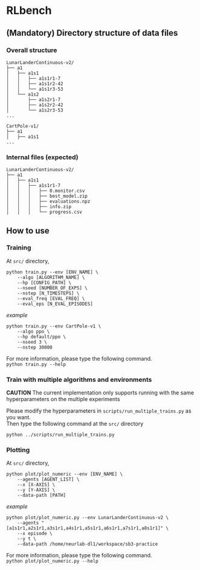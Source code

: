 # RLbench

## (Mandatory) Directory structure of data files
### Overall structure
```
LunarLanderContinuous-v2/
├── a1
│   ├── a1s1
│   │   ├── a1s1r1-7
│   │   ├── a1s1r2-42
│   │   └── a1s1r3-53
│   └── a1s2
│       ├── a1s2r1-7
│       ├── a1s2r2-42
│       └── a1s2r3-53
...

CartPole-v1/
├── a1
│   ├── a1s1
...
```

### Internal files (expected)
```
LunarLanderContinuous-v2/
├── a1
│   ├── a1s1
│   │   ├── a1s1r1-7
│   │   │   ├── 0.monitor.csv
│   │   │   ├── best_model.zip
│   │   │   ├── evaluations.npz
│   │   │   ├── info.zip
│   │   │   └── progress.csv
```

## How to use
### Training
At `src/` directory,

```
python train.py --env [ENV_NAME] \
    --algo [ALGORITHM_NAME] \ 
    --hp [CONFIG_PATH] \
    --nseed [NUMBER_OF_EXPS] \
    --nstep [N_TIMESTEPS] \
    --eval_freq [EVAL_FREQ] \
    --eval_eps [N_EVAL_EPISODES]
```

*example*

```
python train.py --env CartPole-v1 \
    --algo ppo \
    --hp default/ppo \
    --nseed 3 \
    --nstep 30000
```

For more information, please type the following command.  
`python train.py --help`

### Train with multiple algorithms and environments
**CAUTION** The current implementation only supports running with the same hyperparameters on the multiple experiments

Please modify the hyperparameters in `scripts/run_multiple_trains.py` as you want.  
Then type the following command at the `src/` directory

`python ../scripts/run_multiple_trains.py`

### Plotting
At `src/` directory,

```
python plot/plot_numeric --env [ENV_NAME] \
    --agents [AGENT_LIST] \ 
    --x [X-AXIS] \
    --y [Y-AXIS] \
    --data-path [PATH]
```

*example*

```
python plot/plot_numeric.py --env LunarLanderContinuous-v2 \
    --agents "[a1s1r1,a2s1r1,a3s1r1,a4s1r1,a5s1r1,a6s1r1,a7s1r1,a8s1r1]" \
    --x episode \
    --y t \
    --data-path /home/neurlab-dl1/workspace/sb3-practice
```

For more information, please type the following command.  
`python plot/plot_numeric.py --help`
